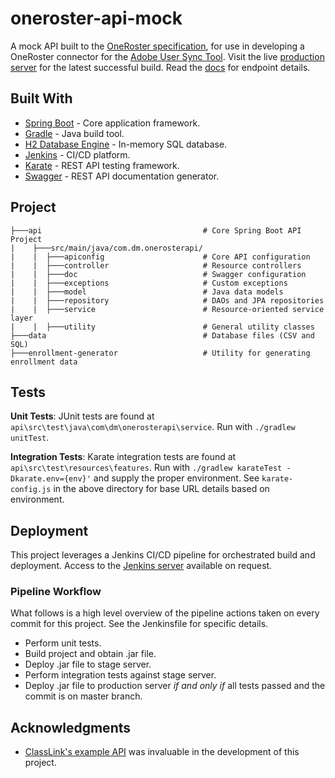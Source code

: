 # oneroster-api-mock

A mock API built to the [OneRoster specification](https://www.imsglobal.org/activity/onerosterlis#publicdocuments), for use in developing a OneRoster connector for the [Adobe User Sync Tool](https://github.com/adobe-apiplatform/user-sync.py). Visit the live [production server](https://oneroster.thenewcarag.com/) for the latest successful build. Read the [docs](https://oneroster.thenewcarag.com/swagger-ui.html) for endpoint details.

## Built With

* [Spring Boot](https://spring.io/projects/spring-boot) - Core application framework.
* [Gradle](https://gradle.org/) - Java build tool.
* [H2 Database Engine](http://www.h2database.com/html/main.html) - In-memory SQL database.
* [Jenkins](https://jenkins.io/) - CI/CD platform.
* [Karate](https://github.com/intuit/karate) - REST API testing framework.
* [Swagger](https://swagger.io/) - REST API documentation generator.

## Project

```
├───api                                    # Core Spring Boot API Project
|    ├───src/main/java/com.dm.onerosterapi/
|    |  ├───apiconfig                      # Core API configuration
|    |  ├───controller                     # Resource controllers
|    |  ├───doc                            # Swagger configuration
|    |  ├───exceptions                     # Custom exceptions
|    |  ├───model                          # Java data models
|    |  ├───repository                     # DAOs and JPA repositories
|    |  ├───service                        # Resource-oriented service layer
|    |  ├───utility                        # General utility classes
├───data                                   # Database files (CSV and SQL)
├───enrollment-generator                   # Utility for generating enrollment data
```
## Tests

**Unit Tests**: JUnit tests are found at ```api\src\test\java\com\dm\onerosterapi\service```. Run with `./gradlew unitTest`.

**Integration Tests**: Karate integration tests are found at `api\src\test\resources\features`. Run with `./gradlew karateTest -Dkarate.env={env}'` and supply the proper environment. See `karate-config.js` in the above directory for base URL details based on environment.

## Deployment

This project leverages a Jenkins CI/CD pipeline for orchestrated build and deployment. Access to the [Jenkins server](69.180.163.254:8080) available on request.

### Pipeline Workflow

What follows is a high level overview of the pipeline actions taken on every commit for this project. See the Jenkinsfile for specific details.

* Perform unit tests.
* Build project and obtain .jar file.
* Deploy .jar file to stage server.
* Perform integration tests against stage server.
* Deploy .jar file to production server *if and only if* all tests passed and the commit is on master branch.

## Acknowledgments

* [ClassLink's example API](https://developer.classlink.com/) was invaluable in the development of this project.
                                    